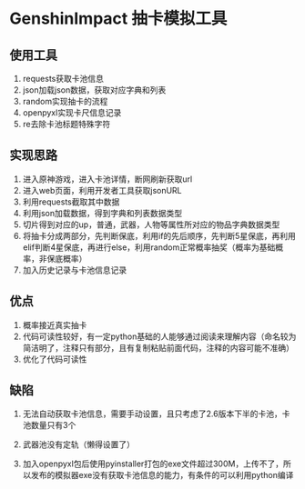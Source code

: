# GenshinImpact 抽卡模拟工具

## 使用工具

1. requests获取卡池信息
2. json加载json数据，获取对应字典和列表
3. random实现抽卡的流程
4. openpyxl实现卡尺信息记录
5. re去除卡池标题特殊字符

## 实现思路

1. 进入原神游戏，进入卡池详情，断网刷新获取url
2. 进入web页面，利用开发者工具获取jsonURL
3. 利用requests截取其中数据
4. 利用json加载数据，得到字典和列表数据类型
5. 切片得到对应的up，普通，武器，人物等属性所对应的物品字典数据类型
6. 将抽卡分成两部分，先判断保底，利用if的先后顺序，先判断5星保底，再利用elif判断4星保底，再进行else，利用random正常概率抽奖（概率为基础概率，非保底概率）
7. 加入历史记录与卡池信息记录

## 优点

1. 概率接近真实抽卡
2. 代码可读性较好，有一定python基础的人能够通过阅读来理解内容（命名较为简洁明了，注释只有部分，且有复制粘贴前面代码，注释的内容可能不准确）
3. 优化了代码可读性

## 缺陷

1. 无法自动获取卡池信息，需要手动设置，且只考虑了2.6版本下半的卡池，卡池数量只有3个

2. 武器池没有定轨（懒得设置了）
3. 加入openpyxl包后使用pyinstaller打包的exe文件超过300M，上传不了，所以发布的模拟器exe没有获取卡池信息的能力，有条件的可以利用python编译

